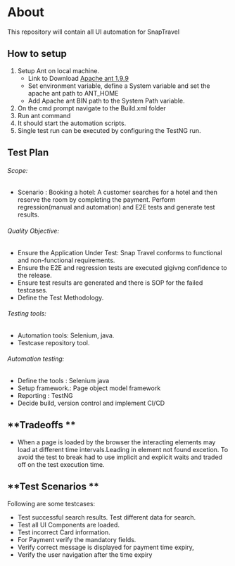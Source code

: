 # **About**

This repository will contain all UI automation for SnapTravel

## **How to setup**

1.	Setup Ant on local machine.
	- Link to Download [Apache ant 1.9.9](https://ant.apache.org/bindownload.cgi)
	- Set environment variable, define a System variable and set the apache ant path to ANT_HOME 
	- Add Apache ant BIN path to the System Path variable.
3.	On the cmd prompt navigate to the Build.xml folder
4. Run ant command
5. It should start the automation scripts.
6. Single test run can be executed by configuring the TestNG run. 

## **Test Plan**
######  Scope: 
- Scenario : Booking a hotel: A customer searches for a hotel and then reserve the room by completing the payment.
Perform regression(manual and automation) and E2E tests and generate test results. 

######  Quality Objective: 
- Ensure the Application Under Test: Snap Travel conforms to functional and non-functional requirements. 
- Ensure the E2E and regression tests are executed gigivng confidence to the release. 
- Ensure test results are generated and there is SOP for the failed testcases.
- Define the Test Methodology.

###### Testing tools: 
- Automation tools: Selenium, java.
- Testcase repository tool.

###### Automation testing: 
- Define the tools : Selenium java
- Setup framework.: Page object model framework 
- Reporting : TestNG
- Decide build, version control and implement CI/CD

## **Tradeoffs **
- When a page is loaded by the browser the interacting elements may load at different time intervals.Leading in element not found excetion. To avoid the test to break had to use implicit and explicit waits and traded off on the test execution time. 

## **Test Scenarios **
Following are some testcases: 
- Test successful search results. Test different data for search. 
- Test all UI Components are loaded.
- Test incorrect Card information.
- For Payment verify the mandatory fields.
- Verify correct message is displayed for payment time expiry,
- Verify the user navigation after the time expiry


